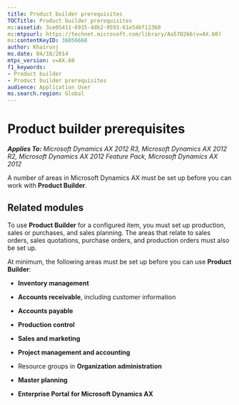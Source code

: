 ```yaml
---
title: Product builder prerequisites
TOCTitle: Product builder prerequisites
ms:assetid: 3ce05411-6915-4db2-9593-61e54bf12360
ms:mtpsurl: https://technet.microsoft.com/library/Aa570266(v=AX.60)
ms:contentKeyID: 36056668
author: Khairunj
ms.date: 04/18/2014
mtps_version: v=AX.60
f1_keywords:
- Product builder
- Product builder prerequisites
audience: Application User
ms.search.region: Global
---
```


# Product builder prerequisites 


_**Applies To:** Microsoft Dynamics AX 2012 R3, Microsoft Dynamics AX 2012 R2, Microsoft Dynamics AX 2012 Feature Pack, Microsoft Dynamics AX 2012_

A number of areas in Microsoft Dynamics AX must be set up before you can work with **Product Builder**.

## Related modules

To use **Product Builder** for a configured item, you must set up production, sales or purchases, and sales planning. The areas that relate to sales orders, sales quotations, purchase orders, and production orders must also be set up.

At minimum, the following areas must be set up before you can use **Product Builder**:

  - **Inventory management**

  - **Accounts receivable**, including customer information

  - **Accounts payable**

  - **Production control**

  - **Sales and marketing**

  - **Project management and accounting**

  - Resource groups in **Organization administration**

  - **Master planning**

  - **Enterprise Portal** **for Microsoft Dynamics AX**

  


